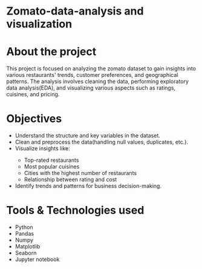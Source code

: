 # Zomato-data-analysis and visualization
# About the project
This project is focused on analyzing the zomato dataset to gain insights into various restaurants' trends, customer preferences, and geographical patterns. The analysis involves cleaning the data, performing exploratory data analysis(EDA), and visualizing various aspects such as ratings, cuisines, and pricing.

# Objectives
<head>
  <ul>
  <li>Understand the structure and key variables in the dataset.</li>
  <li>Clean and preprocess the data(handling null values, duplicates, etc.).</li>
  <li>Visualize  insights like:</li>
    <ul>
      <li>Top-rated restaurants</li>
      <li>Most popular cuisines</li>
      <li>Cities with the highest number of restaurants</li>
      <li>Relationship between rating and cost</li>
    </ul>
    <li>Identify trends and patterns for business decision-making.</li>
  </ul>
</head>

# Tools & Technologies used
<head>
  <ul>
    <li>Python</li>
    <li>Pandas</li>
    <li>Numpy</li>
    <li>Matplotlib</li>
    <li>Seaborn</li>
    <li>Jupyter notebook</li>
  </ul>
</head>

